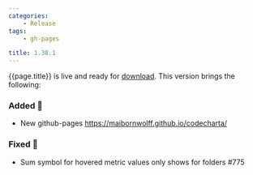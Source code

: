 ```yaml
---
categories:
    - Release
tags:
    - gh-pages

title: 1.38.1
---
```


{{page.title}} is live and ready for [download](https://github.com/MaibornWolff/codecharta/releases/tag/{{page.title}}). This version brings the following:

### Added 🚀

-   New github-pages https://maibornwolff.github.io/codecharta/

### Fixed 🐞

-   Sum symbol for hovered metric values only shows for folders #775

